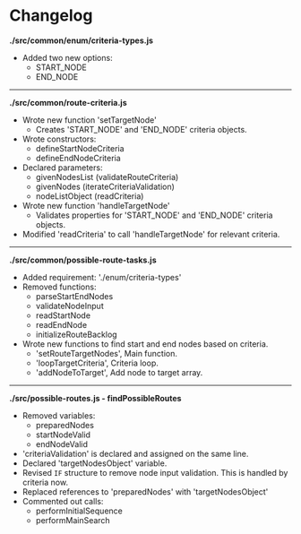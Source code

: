 # Changelog

**./src/common/enum/criteria-types.js**
* Added two new options:
	* START_NODE
	* END_NODE

---

**./src/common/route-criteria.js**
* Wrote new function 'setTargetNode'
	* Creates 'START_NODE' and 'END_NODE' criteria objects.
* Wrote constructors:
	* defineStartNodeCriteria
	* defineEndNodeCriteria
* Declared parameters:
	* givenNodesList (validateRouteCriteria)
	* givenNodes (iterateCriteriaValidation)
	* nodeListObject (readCriteria)
* Wrote new function 'handleTargetNode'
	* Validates properties for 'START_NODE' and 'END_NODE' criteria objects.
* Modified 'readCriteria' to call 'handleTargetNode' for relevant criteria.

---

**./src/common/possible-route-tasks.js**
* Added requirement: './enum/criteria-types'
* Removed functions:
	* parseStartEndNodes
	* validateNodeInput
	* readStartNode
	* readEndNode
	* initializeRouteBacklog
* Wrote new functions to find start and end nodes based on criteria.
	* 'setRouteTargetNodes', Main function.
	* 'loopTargetCriteria', Criteria loop.
	* 'addNodeToTarget', Add node to target array.

---

**./src/possible-routes.js - findPossibleRoutes**
* Removed variables:
	* preparedNodes
	* startNodeValid
	* endNodeValid
* 'criteriaValidation' is declared and assigned on the same line.
* Declared 'targetNodesObject' variable.
* Revised `IF` structure to remove node input validation. This is handled by criteria now.
* Replaced references to 'preparedNodes' with 'targetNodesObject'
* Commented out calls:
	* performInitialSequence
	* performMainSearch